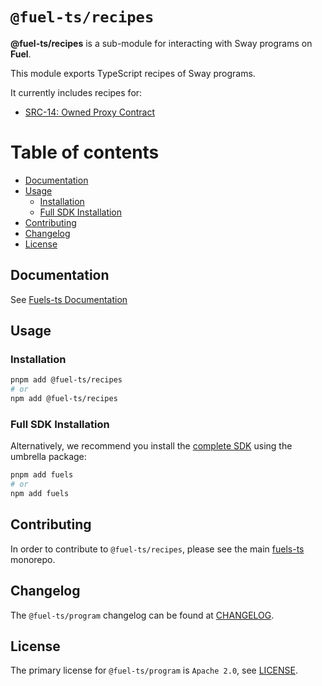 # `@fuel-ts/recipes`

**@fuel-ts/recipes** is a sub-module for interacting with Sway programs on **Fuel**.

This module exports TypeScript recipes of Sway programs.

It currently includes recipes for:

- [SRC-14: Owned Proxy Contract](./src/contracts/src14/README.md)

# Table of contents

- [Documentation](#documentation)
- [Usage](#usage)
  - [Installation](#installation)
  - [Full SDK Installation](#full-sdk-installation)
- [Contributing](#contributing)
- [Changelog](#changelog)
- [License](#license)

## Documentation

<!-- TODO: Replace this link with specific docs for this package if and when we re-introduce a API reference section to our docs -->

See [Fuels-ts Documentation](https://docs.fuel.network/docs/fuels-ts/)

## Usage

### Installation

```sh
pnpm add @fuel-ts/recipes
# or
npm add @fuel-ts/recipes
```

### Full SDK Installation

Alternatively, we recommend you install the [complete SDK](https://github.com/FuelLabs/fuels-ts) using the umbrella package:

```sh
pnpm add fuels
# or
npm add fuels
```

## Contributing

In order to contribute to `@fuel-ts/recipes`, please see the main [fuels-ts](https://github.com/FuelLabs/fuels-ts) monorepo.

## Changelog

The `@fuel-ts/program` changelog can be found at [CHANGELOG](./CHANGELOG.md).

## License

The primary license for `@fuel-ts/program` is `Apache 2.0`, see [LICENSE](./LICENSE).
